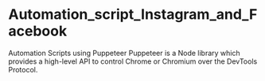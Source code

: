 # Automation_script_Instagram_and_Facebook

Automation Scripts using Puppeteer 
Puppeteer is a Node library which provides a high-level API to control Chrome or Chromium over the DevTools Protocol.

